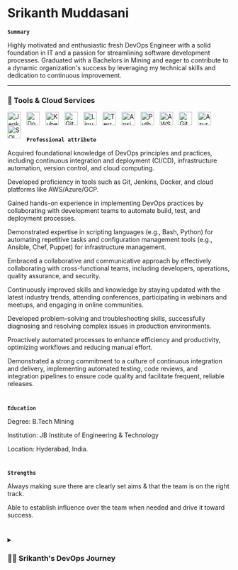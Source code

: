# Srikanth Muddasani

**`Summary`**

Highly motivated and enthusiastic fresh DevOps Engineer with a solid foundation in IT and a passion for streamlining software development processes. Graduated with a Bachelors in Mining and eager to contribute to a dynamic organization's success by leveraging my technical skills and dedication to continuous improvement.


---

### 🧰 Tools & Cloud Services


          
<img align="left" alt="Jenkins" width="30px" style="padding-right:10px;" src="https://cdn.jsdelivr.net/gh/devicons/devicon/icons/jenkins/jenkins-original.svg" />
<img align="left" alt="Docker" width="30px" style="padding-right:10px;" src="https://cdn.jsdelivr.net/gh/devicons/devicon/icons/docker/docker-original.svg" />
<img align="left" alt="Kubernetes" width="30px" style="padding-right:10px;" src="https://cdn.jsdelivr.net/gh/devicons/devicon/icons/kubernetes/kubernetes-plain.svg" />
<img align="left" alt="Git" width="30px" style="padding-right:10px;" src="https://cdn.jsdelivr.net/gh/devicons/devicon/icons/git/git-original-wordmark.svg" />
<img align="left" alt="Linux" width="30px" style="padding-right:10px;" src="https://cdn.jsdelivr.net/gh/devicons/devicon/icons/linux/linux-original.svg" />
<img align="left" alt="Terraform" width="30px" style="padding-right:10px;" src="https://cdn.jsdelivr.net/gh/devicons/devicon/icons/terraform/terraform-original.svg" />
<img align="left" alt="Ansible" width="30px" style="padding-right:10px;" src="https://cdn.jsdelivr.net/gh/devicons/devicon/icons/ansible/ansible-original.svg" />
<img align="left" alt="Python" width="30px" style="padding-right:10px;" src="https://cdn.jsdelivr.net/gh/devicons/devicon/icons/python/python-plain.svg" />
<img align="left" alt="AWS" width="30px" style="padding-right:10px;" src="https://cdn.jsdelivr.net/gh/devicons/devicon/icons/amazonwebservices/amazonwebservices-original.svg" />
<img align="left" alt="GitHub" width="30px" style="padding-right:10px;" src="https://cdn.jsdelivr.net/gh/devicons/devicon/icons/github/github-original.svg" />
<img align="left" alt="Azure" width="30px" style="padding-right:10px;" src="https://cdn.jsdelivr.net/gh/devicons/devicon/icons/azure/azure-original.svg" />
<img align="left" alt="SQL" width="30px" style="padding-right:10px;" src="https://cdn.jsdelivr.net/gh/devicons/devicon/icons/mysql/mysql-original-wordmark.svg" />
<br />

#

**`Professional attribute`**

Acquired foundational knowledge of DevOps principles and practices, including continuous integration and deployment (CI/CD), infrastructure automation, version control, and cloud computing.

Developed proficiency in tools such as Git, Jenkins, Docker, and cloud platforms like AWS/Azure/GCP.

Gained hands-on experience in implementing DevOps practices by collaborating with development teams to automate build, test, and deployment processes.

Demonstrated expertise in scripting languages (e.g., Bash, Python) for automating repetitive tasks and configuration management tools (e.g., Ansible, Chef, Puppet) for infrastructure management.

Embraced a collaborative and communicative approach by effectively collaborating with cross-functional teams, including developers, operations, quality assurance, and security.

Continuously improved skills and knowledge by staying updated with the latest industry trends, attending conferences, participating in webinars and meetups, and engaging in online communities.

Developed problem-solving and troubleshooting skills, successfully diagnosing and resolving complex issues in production environments.

Proactively automated processes to enhance efficiency and productivity, optimizing workflows and reducing manual effort.

Demonstrated a strong commitment to a culture of continuous integration and delivery, implementing automated testing, code reviews, and integration pipelines to ensure code quality and facilitate frequent, reliable releases.

#

**`Education`**

Degree: B.Tech Mining 

Institution: JB Institute of Engineering & Technology

Location: Hyderabad, India.

#

**`Strengths`**
 
Always making sure there are clearly set aims & that the team is on the right track.

Able to establish influence over the team when needed and drive it toward success.

#

<details>
 <summary><h3>👨‍💻 Srikanth's DevOps Journey</h3></summary>
   I started my coding journey as a naive computer science student with a passion to learn everything I could about this programming world - code, unix, linux, theory. And all the while, teaching myself iOS development with a dream to build my own app, but that soon got overshadowed by my desire to excel in Java. A desire that landed me a full-stack software engineering job upon graduation. However, I had another desire I had been pursuing throughout this time - YouTube content creation. I eventually ended up quitting my software engineering job to pursue YouTube full-time, and that has been my focus ever since. But there's something that's always bothered me about my journey - abandoning my dream of building my own app to pursue the safe route, a job. Now I've already taken the leap away from that safety net into this uncomfortable, unexplored world that it being a creator. And it worked out, but again, it became comfortable. It's easier to create a video than go out on a ledge and build my own product. I do have to eat, at the end of the day, but I think it's time. It's time to get uncomfortable again. I have a burning desire to get back on the horse, and fulfill that dream younger me had of building my own app, my own product. And in order to do that, I'll be implmementing a few measures to streamline my YouTube content to focus more time on fulfilling that dream - a dream that I'll be ready to tackle in 2023 due to the measure I'm putting in place now until the end of 2022. Don't wait up, because I'm coming.

[website]: https://fkcodes.com
[youtube]: https://youtube.com/fknight

